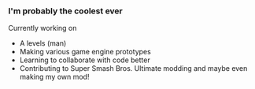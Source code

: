 ### I'm probably the coolest ever

Currently working on 

- A levels (man)
- Making various game engine prototypes
- Learning to collaborate with code better
- Contributing to Super Smash Bros. Ultimate modding and maybe even making my own mod!

<!--
**oasis-sharp/oasis-sharp** is a ✨ _special_ ✨ repository because its `README.md` (this file) appears on your GitHub profile.

Here are some ideas to get you started:

- 🔭 I’m currently working on ...
- 🌱 I’m currently learning ...
- 👯 I’m looking to collaborate on ...
- 🤔 I’m looking for help with ...
- 💬 Ask me about ...
- 📫 How to reach me: ...
- 😄 Pronouns: ...
- ⚡ Fun fact: ...
-->

